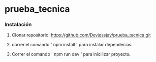 # prueba_tecnica

### Instalación

1. Clonar repositorio:
   https://github.com/Devjessjav/prueba_tecnica.git
   
2. correr el comando ' npm install ' para instalar dependecias.

3. Correr el comando ' npm run dev ' para inicilizar proyecto.
